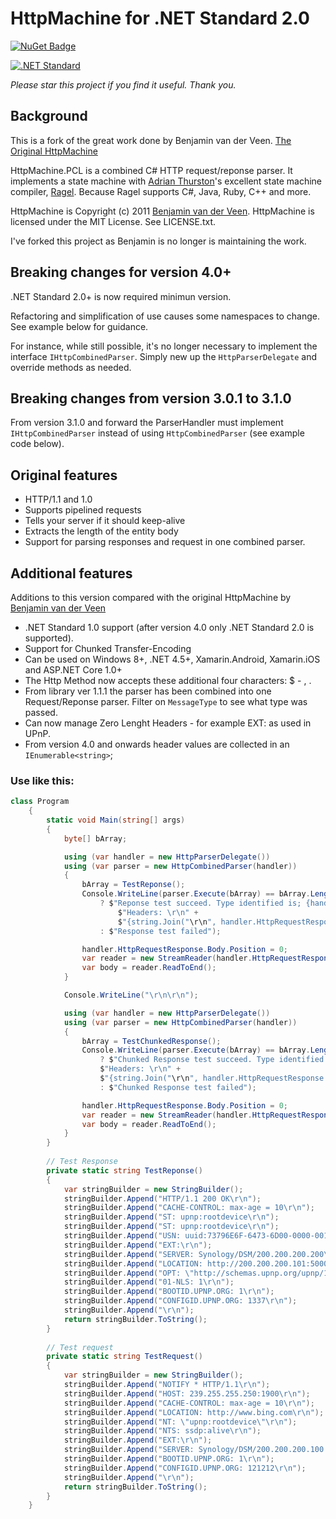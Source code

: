 # HttpMachine for .NET Standard 2.0

[![NuGet Badge](https://buildstats.info/nuget/HttpMachine.PCL/)](https://www.nuget.org/packages/HttpMachine.PCL/)

[![.NET Standard](http://img.shields.io/badge/.NET_Standard-v2.0-red.svg)](https://docs.microsoft.com/da-dk/dotnet/articles/standard/library) 

*Please star this project if you find it useful. Thank you.*

## Background

This is a fork of the great work done by Benjamin van der Veen. [The Original HttpMachine](https://github.com/bvanderveen/httpmachine)

HttpMachine.PCL is a combined C# HTTP request/reponse parser. It implements a state machine with [Adrian Thurston](http://www.complang.org/thurston/)'s excellent state machine compiler, [Ragel](http://www.complang.org/ragel/). Because Ragel supports C#, Java, Ruby, C++ and more.

HttpMachine is Copyright (c) 2011 [Benjamin van der Veen](http://bvanderveen.com). HttpMachine is licensed under the 
MIT License. See LICENSE.txt.

I've forked this project as Benjamin is no longer is maintaining the work.

## Breaking changes for version 4.0+
.NET Standard 2.0+ is now required minimun version.

Refactoring and simplification of use causes some namespaces to change. See example below for guidance. 

For instance, while still possible, it's no longer necessary to implement the interface `IHttpCombinedParser`. Simply new up the `HttpParserDelegate` and override methods as needed.

## Breaking changes from version 3.0.1 to 3.1.0
From version 3.1.0 and forward the ParserHandler must implement `IHttpCombinedParser` instead of using `HttpCombinedParser` (see example code below).

## Original features
- HTTP/1.1 and 1.0
- Supports pipelined requests
- Tells your server if it should keep-alive
- Extracts the length of the entity body 
- Support for parsing responses and request in one combined parser.
 
## Additional features
Additions to this version compared with the original HttpMachine by [Benjamin van der Veen](http://bvanderveen.com)
- .NET Standard 1.0 support (after version 4.0 only .NET Standard 2.0 is supported).
- Support for Chunked Transfer-Encoding
- Can be used on Windows 8+, .NET 4.5+, Xamarin.Android, Xamarin.iOS and ASP.NET Core 1.0+
- The Http Method now accepts these additional four characters: $ - , .
- From library ver 1.1.1 the parser has been combined into one Request/Reponse parser. Filter on `MessageType` to see what type was passed.
- Can now manage Zero Lenght Headers - for example EXT: as used in UPnP.
- From version 4.0 and onwards header values are collected in an `IEnumerable<string>`;

### Use like this: 

```cs
class Program
    {
        static void Main(string[] args)
        {
            byte[] bArray;

            using (var handler = new HttpParserDelegate())
            using (var parser = new HttpCombinedParser(handler))
            {
                bArray = TestReponse();
                Console.WriteLine(parser.Execute(bArray) == bArray.Length
                    ? $"Reponse test succeed. Type identified is; {handler.HttpRequestResponse.MessageType} \r\n" +
                        $"Headers: \r\n" +
                        $"{string.Join("\r\n", handler.HttpRequestResponse.Headers.Select(h => $"{h.Key}: {string.Join(", ", h.Value)} "))}"
                    : $"Response test failed");

                handler.HttpRequestResponse.Body.Position = 0;
                var reader = new StreamReader(handler.HttpRequestResponse.Body);
                var body = reader.ReadToEnd();
            }

            Console.WriteLine("\r\n\r\n");

            using (var handler = new HttpParserDelegate())
            using (var parser = new HttpCombinedParser(handler))
            {
                bArray = TestChunkedResponse();
                Console.WriteLine(parser.Execute(bArray) == bArray.Length
                    ? $"Chunked Response test succeed. Type identified is; {handler.HttpRequestResponse.MessageType}." +
                    $"Headers: \r\n" +
                    $"{string.Join("\r\n", handler.HttpRequestResponse.Headers.Select(h => $"{h.Key}: {string.Join(",", h.Value)} "))}"
                    : $"Chunked Response test failed");

                handler.HttpRequestResponse.Body.Position = 0;
                var reader = new StreamReader(handler.HttpRequestResponse.Body);
                var body = reader.ReadToEnd();
            }
        }
        
        // Test Response
        private static string TestReponse()
        {
            var stringBuilder = new StringBuilder();
            stringBuilder.Append("HTTP/1.1 200 OK\r\n");
            stringBuilder.Append("CACHE-CONTROL: max-age = 10\r\n");
            stringBuilder.Append("ST: upnp:rootdevice\r\n");
            stringBuilder.Append("ST: upnp:rootdevice\r\n");
            stringBuilder.Append("USN: uuid:73796E6F-6473-6D00-0000-0011322fe5f0::upnp:rootdevice\r\n");
            stringBuilder.Append("EXT:\r\n");
            stringBuilder.Append("SERVER: Synology/DSM/200.200.200.200\r\n");
            stringBuilder.Append("LOCATION: http://200.200.200.101:5000/ssdp/desc-DSM-eth1.xml\r\n");
            stringBuilder.Append("OPT: \"http://schemas.upnp.org/upnp/1/0/\"; ns=01\r\n");
            stringBuilder.Append("01-NLS: 1\r\n");
            stringBuilder.Append("BOOTID.UPNP.ORG: 1\r\n");
            stringBuilder.Append("CONFIGID.UPNP.ORG: 1337\r\n");
            stringBuilder.Append("\r\n");
            return stringBuilder.ToString();
        }
        
        // Test request
        private static string TestRequest()
        {
            var stringBuilder = new StringBuilder();
            stringBuilder.Append("NOTIFY * HTTP/1.1\r\n");
            stringBuilder.Append("HOST: 239.255.255.250:1900\r\n");
            stringBuilder.Append("CACHE-CONTROL: max-age = 10\r\n");
            stringBuilder.Append("LOCATION: http://www.bing.com\r\n");
            stringBuilder.Append("NT: \"upnp:rootdevice\"\r\n");
            stringBuilder.Append("NTS: ssdp:alive\r\n");
            stringBuilder.Append("EXT:\r\n");
            stringBuilder.Append("SERVER: Synology/DSM/200.200.200.100 UPnP/2.0 Test/1.0\r\n");
            stringBuilder.Append("BOOTID.UPNP.ORG: 1\r\n");
            stringBuilder.Append("CONFIGID.UPNP.ORG: 121212\r\n");
            stringBuilder.Append("\r\n");
            return stringBuilder.ToString();
        }
    }
```

